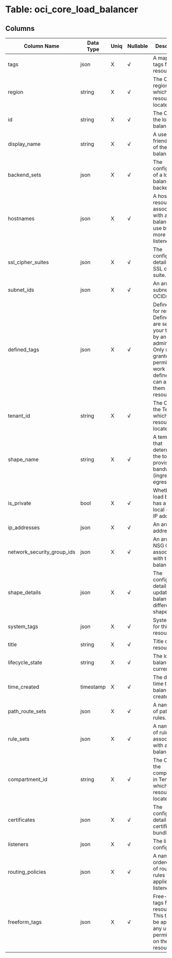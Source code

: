 # Table: oci_core_load_balancer

## Columns 

|  Column Name   |  Data Type  | Uniq | Nullable | Description | 
|  ----  | ----  | ----  | ----  | ---- | 
| tags | json | X | √ | A map of tags for the resource. | 
| region | string | X | √ | The OCI region in which the resource is located. | 
| id | string | X | √ | The OCID of the load balancer. | 
| display_name | string | X | √ | A user-friendly name of the load balancer. | 
| backend_sets | json | X | √ | The configuration of a load balancer backend set. | 
| hostnames | json | X | √ | A hostname resource associated with a load balancer for use by one or more listeners. | 
| ssl_cipher_suites | json | X | √ | The configuration details of an SSL cipher suite. | 
| subnet_ids | json | X | √ | An array of subnet OCIDs. | 
| defined_tags | json | X | √ | Defined tags for resource. Defined tags are set up in your tenancy by an administrator. Only users granted permission to work with the defined tags can apply them to resources. | 
| tenant_id | string | X | √ | The OCID of the Tenant in which the resource is located. | 
| shape_name | string | X | √ | A template that determines the total pre-provisioned bandwidth (ingress plus egress). | 
| is_private | bool | X | √ | Whether the load balancer has a VCN-local (private) IP address. | 
| ip_addresses | json | X | √ | An array of IP addresses. | 
| network_security_group_ids | json | X | √ | An array of NSG OCIDs associated with the load balancer. | 
| shape_details | json | X | √ | The configuration details to update load balancer to a different shape. | 
| system_tags | json | X | √ | System tags for this resource. | 
| title | string | X | √ | Title of the resource. | 
| lifecycle_state | string | X | √ | The load balancer's current state. | 
| time_created | timestamp | X | √ | The date and time the load balancer was created. | 
| path_route_sets | json | X | √ | A named set of path route rules. | 
| rule_sets | json | X | √ | A named set of rules associated with a load balancer. | 
| compartment_id | string | X | √ | The OCID of the compartment in Tenant in which the resource is located. | 
| certificates | json | X | √ | The configuration details of a certificate bundle. | 
| listeners | json | X | √ | The listener's configuration. | 
| routing_policies | json | X | √ | A named ordered list of routing rules that is applied to a listener. | 
| freeform_tags | json | X | √ | Free-form tags for resource. This tags can be applied by any user with permissions on the resource. | 


